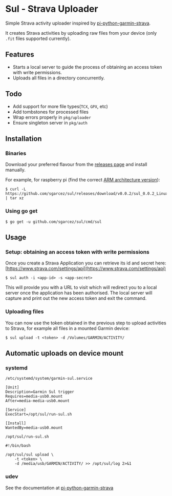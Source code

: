 # Sul - Strava Uploader

Simple Strava activity uploader inspired by [pi-python-garmin-strava](https://github.com/thegingerbloke/pi-python-garmin-strava).

It creates Strava activities by uploading raw files from your device (only `.fit` files supported currently).

## Features

- Starts a local server to guide the process of obtaining an access token with write permissions.
- Uploads all files in a directory concurrently.

## Todo

- Add support for more file types(`TCX`, `GPX`, etc)
- Add tombstones for processed files
- Wrap errors properly in `pkg/uploader`
- Ensure singleton server in `pkg/auth`

## Installation

### Binaries

Download your preferred flavour from the [releases page](https://github.com/sgarcez/sul/releases) and install manually.

For example, for raspberry pi (find the correct [ARM architecture version](https://en.wikipedia.org/wiki/Raspberry_Pi#Specifications)):

```shell
$ curl -L https://github.com/sgarcez/sul/releases/download/v0.0.2/sul_0.0.2_Linux_armv7.tar.gz | tar xz
```

### Using go get

```shell
$ go get -u github.com/sgarcez/sul/cmd/sul
```

## Usage

### Setup: obtaining an access token with write permissions

Once you create a Strava Application you can retrieve its id and secret here: [https://www.strava.com/settings/api](https://www.strava.com/settings/api)

```
$ sul auth -i <app-id> -s <app-secret>
```

This will provide you with a URL to visit which will redirect you to a local server once the application has been authorised. The local server will capture and print out the new access token and exit the command.

### Uploading files

You can now use the token obtained in the previous step to upload activities to Strava, for example all files in a mounted Garmin device:

```
$ sul upload -t <token> -d /Volumes/GARMIN/ACTIVITY/
```

## Automatic uploads on device mount

### systemd

`/etc/systemd/system/garmin-sul.service`

```
[Unit]
Description=Garmin Sul trigger
Requires=media-usb0.mount
After=media-media-usb0.mount

[Service]
ExecStart=/opt/sul/run-sul.sh

[Install]
WantedBy=media-usb0.mount
```

`/opt/sul/run-sul.sh`

```
#!/bin/bash

/opt/sul/sul upload \
    -t <token> \
    -d /media/usb/GARMIN/ACTIVITY/ >> /opt/sul/log 2>&1
```

### udev

See the documentation at [pi-python-garmin-strava](https://github.com/thegingerbloke/pi-python-garmin-strava)
